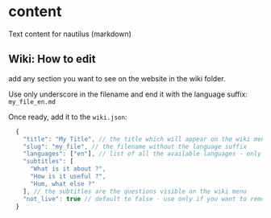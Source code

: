 # content
Text content for nautilus (markdown)

## Wiki: How to edit

add any section you want to see on the website in the wiki folder.

Use only underscore in the filename and end it with the language suffix: ```my_file_en.md```

Once ready, add it to the ```wiki.json```:
```javascript
  {
    "title": "My Title", // the title which will appear on the wiki menu - KEEP IT SHORT
    "slug": "my_file", // the filename without the language suffix
    "languages": ["en"], // list of all the available languages - only english for now
    "subtitles": [
      "What is it about ?",
      "How is it useful ?",
      "Hum, what else ?"
    ], // the subtitles are the questions visible on the wiki menu
    "not_live": true // default to false - use only if you want to remove this section from the website
  }
```
